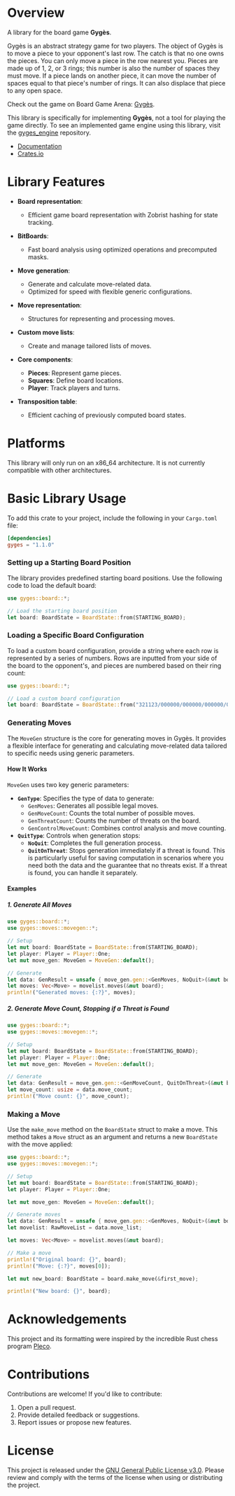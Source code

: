 # Overview

A library for the board game **Gygès**.

Gygès is an abstract strategy game for two players. The object of Gygès is to move a piece to your opponent's last row. The catch is that no one owns the pieces. You can only move a piece in the row nearest you. Pieces are made up of 1, 2, or 3 rings; this number is also the number of spaces they must move. If a piece lands on another piece, it can move the number of spaces equal to that piece's number of rings. It can also displace that piece to any open space.

Check out the game on Board Game Arena: [Gygès](https://boardgamearena.com/gamepanel?game=gyges).

This library is specifically for implementing **Gygès**, not a tool for playing the game directly. To see an implemented game engine using this library, visit the [gyges_engine](https://github.com/Beck-Bjella/Gyges/tree/main/gyges_engine) repository.

- [Documentation](https://docs.rs/gyges)
- [Crates.io](https://crates.io/crates/gyges)

# Library Features
- **Board representation**:
  - Efficient game board representation with Zobrist hashing for state tracking.

- **BitBoards**:
  - Fast board analysis using optimized operations and precomputed masks.

- **Move generation**:
  - Generate and calculate move-related data.
  - Optimized for speed with flexible generic configurations.

- **Move representation**:
  - Structures for representing and processing moves.
  
- **Custom move lists**:
  - Create and manage tailored lists of moves.

- **Core components**:
  - **Pieces**: Represent game pieces.
  - **Squares**: Define board locations.
  - **Player**: Track players and turns.

- **Transposition table**:
  - Efficient caching of previously computed board states.

# Platforms

This library will only run on an x86_64 architecture. It is not currently compatible with other architectures.

# Basic Library Usage

To add this crate to your project, include the following in your `Cargo.toml` file:

```toml
[dependencies]
gyges = "1.1.0"
```

### Setting up a Starting Board Position

The library provides predefined starting board positions. Use the following code to load the default board:

```rust
use gyges::board::*;

// Load the starting board position
let board: BoardState = BoardState::from(STARTING_BOARD);
```

### Loading a Specific Board Configuration

To load a custom board configuration, provide a string where each row is represented by a series of numbers. Rows are inputted from your side of the board to the opponent's, and pieces are numbered based on their ring count:

```rust
use gyges::board::*;

// Load a custom board configuration
let board: BoardState = BoardState::from("321123/000000/000000/000000/000000/321123");
```

### Generating Moves

The `MoveGen` structure is the core for generating moves in Gygès. It provides a flexible interface for generating and calculating move-related data tailored to specific needs using generic parameters.

#### How It Works

`MoveGen` uses two key generic parameters:

- **`GenType`**: Specifies the type of data to generate:
  - `GenMoves`: Generates all possible legal moves.
  - `GenMoveCount`: Counts the total number of possible moves.
  - `GenThreatCount`: Counts the number of threats on the board.
  - `GenControlMoveCount`: Combines control analysis and move counting.
- **`QuitType`**: Controls when generation stops:
  - **`NoQuit`**: Completes the full generation process.
  - **`QuitOnThreat`**: Stops generation immediately if a threat is found. This is particularly useful for saving computation in scenarios where you need both the data and the guarantee that no threats exist. If a threat is found, you can handle it separately.

#### Examples

##### 1. Generate All Moves

```rust
use gyges::board::*;
use gyges::moves::movegen::*;

// Setup
let mut board: BoardState = BoardState::from(STARTING_BOARD);
let player: Player = Player::One;
let mut move_gen: MoveGen = MoveGen::default();

// Generate
let data: GenResult = unsafe { move_gen.gen::<GenMoves, NoQuit>(&mut board, player) };
let moves: Vec<Move> = movelist.moves(&mut board);
println!("Generated moves: {:?}", moves);
```

##### 2. Generate Move Count, Stopping if a Threat is Found

```rust
use gyges::board::*;
use gyges::moves::movegen::*;

// Setup
let mut board: BoardState = BoardState::from(STARTING_BOARD);
let player: Player = Player::One;
let mut move_gen: MoveGen = MoveGen::default();

// Generate
let data: GenResult = move_gen.gen::<GenMoveCount, QuitOnThreat>(&mut board, player);
let move_count: usize = data.move_count;
println!("Move count: {}", move_count);
```

### Making a Move

Use the `make_move` method on the `BoardState` struct to make a move. This method takes a `Move` struct as an argument and returns a new `BoardState` with the move applied:

```rust
use gyges::board::*;
use gyges::moves::movegen::*;

// Setup
let mut board: BoardState = BoardState::from(STARTING_BOARD);
let player: Player = Player::One;

let mut move_gen: MoveGen = MoveGen::default();

// Generate moves
let data: GenResult = unsafe { move_gen.gen::<GenMoves, NoQuit>(&mut board, player) };
let movelist: RawMoveList = data.move_list;

let moves: Vec<Move> = movelist.moves(&mut board);

// Make a move
println!("Original board: {}", board);
println!("Move: {:?}", moves[0]);

let mut new_board: BoardState = board.make_move(&first_move);

println!("New board: {}", board);
```

# Acknowledgements

This project and its formatting were inspired by the incredible Rust chess program [Pleco](https://github.com/pleco-rs/Pleco).

# Contributions

Contributions are welcome! If you'd like to contribute:

1. Open a pull request.
2. Provide detailed feedback or suggestions.
3. Report issues or propose new features.

# License

This project is released under the [GNU General Public License v3.0](https://github.com/Beck-Bjella/Gyges/blob/main/LICENSE). Please review and comply with the terms of the license when using or distributing the project.
